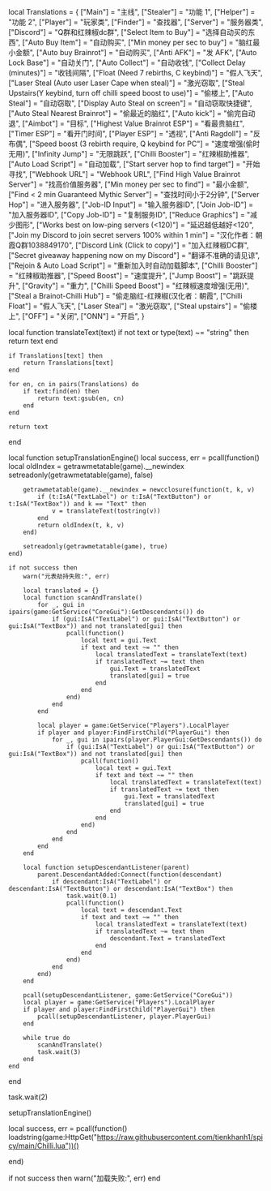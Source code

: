 local Translations = {
    ["Main"] = "主线",
    ["Stealer"] = "功能 1",
    ["Helper"] = "功能 2",
    ["Player"] = "玩家类",
    ["Finder"] = "查找器",
    ["Server"] = "服务器类",
    ["Discord"] = "Q群和红辣椒dc群",
    ["Select Item to Buy"] = "选择自动买的东西",
    ["Auto Buy Item"] = "自动购买",
    ["Min money per sec to buy"] = "脑红最小金额",
    ["Auto buy Brainrot"] = "自动购买",
    ["Anti AFK"] = "发 AFK",
    ["Auto Lock Base"] = "自动关门",
    ["Auto Collect"] = "自动收钱",
    ["Collect Delay (minutes)"] = "收钱间隔",
    ["Float (Need 7 rebirths, C keybind)"] = "假人飞天",
    ["Laser Steal (Auto user Laser Cape when steal)"] = "激光窃取",
    ["Steal Upstairs(Y keybind, turn off chilli speed boost to use)"] = "偷楼上",
    ["Auto Steal"] = "自动窃取",
    ["Display Auto Steal on screen"] = "自动窃取快捷键",
    ["Auto Steal Nearest Brainrot"] = "偷最近的脑红",
    ["Auto kick"] = "偷完自动退",
    ["Aimbot"] = "目标",
    ["Highest Value Brainrot ESP"] = "看最贵脑红",
    ["Timer ESP"] = "看开门时间",
    ["Player ESP"] = "透视",
    ["Anti Ragdoll"] = "反布偶",
    ["Speed boost (3 rebirth require, Q keybind for PC"] = "速度增强(偷时无用)",
    ["Infinity Jump"] = "无限跳跃",
    ["Chilli Booster"] = "红辣椒助推器",
    ["Auto Load Script"] = "自动加载",
    ["Start server hop to find target"] = "开始寻找",
    ["Webhook URL"] = "Webhook URL",
    ["Find High Value Brainrot Server"] = "找高价值服务器",
    ["Min money per sec to find"] = "最小金额",
    ["Find < 2 min Guaranteed Mythic Server"] = "查找时间小于2分钟",
    ["Server Hop"] = "进入服务器",
    ["Job-ID Input"] = "输入服务器ID",
    ["Join Job-ID"] = "加入服务器ID",
    ["Copy Job-ID"] = "复制服务ID",
    ["Reduce Graphics"] = "减少图形",
    ["Works best on low-ping servers (<120)"] = "延迟越低越好<120",
    ["Join my Discord to join secret servers 100% within 1 min"] = "汉化作者：朝霞Q群1038849170",
    ["Discord Link (Click to copy)"] = "加入红辣椒DC群",
    ["Secret giveaway happening now on my Discord"] = "翻译不准确的请见谅",
    ["Rejoin & Auto Load Script"] = "重新加入时自动加载脚本",
    ["Chilli Booster"] = "红辣椒助推器",
    ["Speed Boost"] = "速度提升",
    ["Jump Boost"] = "跳跃提升",
    ["Gravity"] = "重力",
    ["Chilli Speed Boost"] = "红辣椒速度增强(无用)",
    ["Steal a Brainot-Chilli Hub"] = "偷走脑红-红辣椒(汉化者：朝霞",
    ["Chilli Float"] = "假人飞天",
    ["Laser Steal"] = "激光窃取",
    ["Steal upstairs"] = "偷楼上",
    ["OFF"] = "关闭",
    ["ONN"] = "开启",
}

local function translateText(text)
    if not text or type(text) ~= "string" then return text end
    
    if Translations[text] then
        return Translations[text]
    end
    
    for en, cn in pairs(Translations) do
        if text:find(en) then
            return text:gsub(en, cn)
        end
    end
    
    return text
end

local function setupTranslationEngine()
    local success, err = pcall(function()
        local oldIndex = getrawmetatable(game).__newindex
        setreadonly(getrawmetatable(game), false)
        
        getrawmetatable(game).__newindex = newcclosure(function(t, k, v)
            if (t:IsA("TextLabel") or t:IsA("TextButton") or t:IsA("TextBox")) and k == "Text" then
                v = translateText(tostring(v))
            end
            return oldIndex(t, k, v)
        end)
        
        setreadonly(getrawmetatable(game), true)
    end)
    
    if not success then
        warn("元表劫持失败:", err)
       
        local translated = {}
        local function scanAndTranslate()
            for _, gui in ipairs(game:GetService("CoreGui"):GetDescendants()) do
                if (gui:IsA("TextLabel") or gui:IsA("TextButton") or gui:IsA("TextBox")) and not translated[gui] then
                    pcall(function()
                        local text = gui.Text
                        if text and text ~= "" then
                            local translatedText = translateText(text)
                            if translatedText ~= text then
                                gui.Text = translatedText
                                translated[gui] = true
                            end
                        end
                    end)
                end
            end
            
            local player = game:GetService("Players").LocalPlayer
            if player and player:FindFirstChild("PlayerGui") then
                for _, gui in ipairs(player.PlayerGui:GetDescendants()) do
                    if (gui:IsA("TextLabel") or gui:IsA("TextButton") or gui:IsA("TextBox")) and not translated[gui] then
                        pcall(function()
                            local text = gui.Text
                            if text and text ~= "" then
                                local translatedText = translateText(text)
                                if translatedText ~= text then
                                    gui.Text = translatedText
                                    translated[gui] = true
                                end
                            end
                        end)
                    end
                end
            end
        end
        
        local function setupDescendantListener(parent)
            parent.DescendantAdded:Connect(function(descendant)
                if descendant:IsA("TextLabel") or descendant:IsA("TextButton") or descendant:IsA("TextBox") then
                    task.wait(0.1)
                    pcall(function()
                        local text = descendant.Text
                        if text and text ~= "" then
                            local translatedText = translateText(text)
                            if translatedText ~= text then
                                descendant.Text = translatedText
                            end
                        end
                    end)
                end
            end)
        end
        
        pcall(setupDescendantListener, game:GetService("CoreGui"))
        local player = game:GetService("Players").LocalPlayer
        if player and player:FindFirstChild("PlayerGui") then
            pcall(setupDescendantListener, player.PlayerGui)
        end
        
        while true do
            scanAndTranslate()
            task.wait(3)
        end
    end
end

task.wait(2)

setupTranslationEngine()

local success, err = pcall(function()
loadstring(game:HttpGet("https://raw.githubusercontent.com/tienkhanh1/spicy/main/Chilli.lua"))()



end)

if not success then
    warn("加载失败:", err)
end
